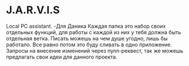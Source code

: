 # J.A.R.V.I.S
Local PC assistant.
-Для Даника
Каждая папка это набор своих отдельных функций, для работы с каждой из них у тебя должна быть отдельная ветка. Писать можешь на чем душе угодно, лишь бы работало. Все равно потом это буду сливать в одно приложение.
Запросы на внесение изменений через пулл-реквест, так же можешь предлагать свои идеи для данного проекта.
